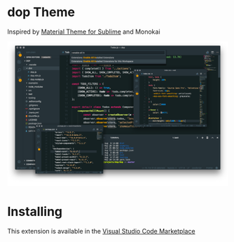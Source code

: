 # dop Theme

Inspired by [Material Theme for Sublime](https://github.com/equinusocio/material-theme) and Monokai

![screenshot](https://github.com/josema/vscode-theme-dop/raw/master/screenshot.png)

# Installing

This extension is available in the [Visual Studio Code Marketplace](https://marketplace.visualstudio.com/items?itemName=josenzo.dop)